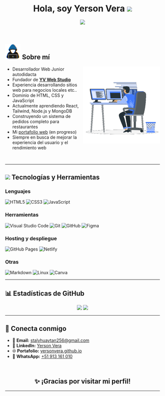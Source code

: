 <h1 align="center"><b>Hola, soy Yerson Vera</b> <img src="https://media.giphy.com/media/hvRJCLFzcasrR4ia7z/giphy.gif" width="35"></h1>

<p align="center">
  <a href="https://github.com/DenverCoder1/readme-typing-svg"><img src="https://readme-typing-svg.herokuapp.com?font=Fira+Code&size=24&duration=2000&pause=1000&color=00FFFF&center=true&vCenter=true&width=600&height=100&lines=Desarrollador+Web+Junior;Apasionado+por+el+Frontend+y+la+experiencia+UX/UI;Fundador+de+YV+Web+Studio;Siempre+aprendiendo+y+creando..."></a>
</p>

<br>

## <picture><img src="https://github.com/0xAbdulKhalid/0xAbdulKhalid/raw/main/assets/mdImages/about_me.gif" width=50px></picture> **Sobre mí**

<picture><img align="right" src="https://github.com/0xAbdulKhalid/0xAbdulKhalid/raw/main/assets/mdImages/Right_Side.gif" width=250px></picture>

- Desarrollador Web Junior autodidacta  
- Fundador de **[YV Web Studio](#)**  
- Experiencia desarrollando sitios web para negocios locales etc..
- Dominio de HTML, CSS y JavaScript  
- Actualmente aprendiendo React, Tailwind, Node.js y MongoDB  
- Construyendo un sistema de pedidos completo para restaurantes  
- Mi [portafolio web](https://yersonvera.github.io) (en progreso)  
- Siempre en busca de mejorar la experiencia del usuario y el rendimiento web

<br>

---

## <img src="https://media2.giphy.com/media/QssGEmpkyEOhBCb7e1/giphy.gif" width="25"> **Tecnologías y Herramientas**

<p align="center">

### Lenguajes
![HTML5](https://img.shields.io/badge/HTML5-%23E34F26.svg?style=for-the-badge&logo=html5&logoColor=white)
![CSS3](https://img.shields.io/badge/CSS3-%231572B6.svg?style=for-the-badge&logo=css3&logoColor=white)
![JavaScript](https://img.shields.io/badge/JavaScript-%23F7DF1E.svg?style=for-the-badge&logo=javascript&logoColor=black)

### Herramientas
![Visual Studio Code](https://img.shields.io/badge/VS%20Code-0078d7.svg?style=for-the-badge&logo=visual-studio-code&logoColor=white)
![Git](https://img.shields.io/badge/Git-F05033?style=for-the-badge&logo=git&logoColor=white)
![GitHub](https://img.shields.io/badge/GitHub-181717?style=for-the-badge&logo=github&logoColor=white)
![Figma](https://img.shields.io/badge/Figma-F24E1E?style=for-the-badge&logo=figma&logoColor=white)

### Hosting y despliegue
![GitHub Pages](https://img.shields.io/badge/GitHub%20Pages-327FC7?style=for-the-badge&logo=github&logoColor=white)
![Netlify](https://img.shields.io/badge/Netlify-00C7B7?style=for-the-badge&logo=netlify&logoColor=white)

### Otras
![Markdown](https://img.shields.io/badge/Markdown-000000.svg?style=for-the-badge&logo=markdown&logoColor=white)
![Linux](https://img.shields.io/badge/Linux-FCC624?style=for-the-badge&logo=linux&logoColor=black)
![Canva](https://img.shields.io/badge/Canva-00C4CC?style=for-the-badge&logo=canva&logoColor=white)

</p>

---

## 📊 **Estadísticas de GitHub**

<div align="center">
  <img src="https://github-readme-stats.vercel.app/api?username=yersonvera&show_icons=true&theme=tokyonight" width="450"/>
  <img src="https://github-readme-stats.vercel.app/api/top-langs/?username=yersonvera&layout=compact&theme=tokyonight" width="375"/>
</div>

---

## 🤝 **Conecta conmigo**

<div align="left">

- 📧 **Email:** [stalyhuaytan256@gmail.com](mailto:stalyhuaytan256@gmail.com)  
- 💼 **LinkedIn:** [Yerson Vera](https://www.linkedin.com/in/yerson-vera-901126272)  
- 🌐 **Portafolio:** [yersonvera.github.io](https://yersonvera.github.io)  
- 💬 **WhatsApp:** [+51 913 161 010](https://wa.me/51913161010)

</div>

<br>

<div align="center">

## ✨ ¡Gracias por visitar mi perfil!

</div>

---


</br>
</br>
